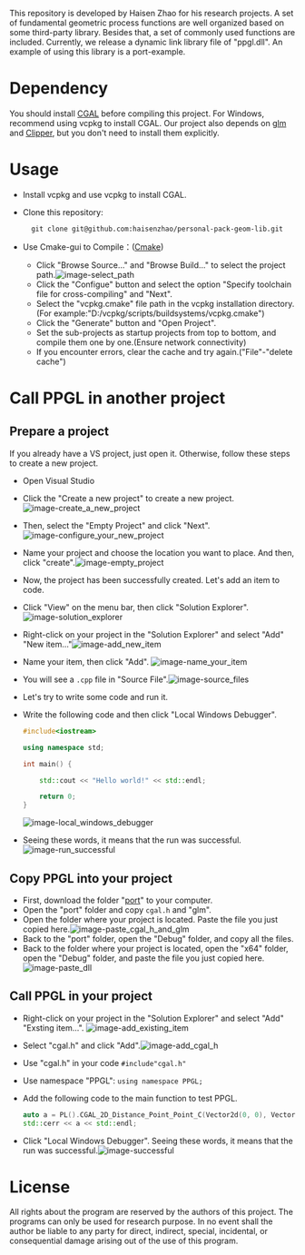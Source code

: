 This repository is developed by Haisen Zhao for his research projects. A set of fundamental geometric process functions are well organized based on some third-party library. 
Besides that, a set of commonly used functions are included. Currently, we release a dynamic link library file of "ppgl.dll". An example of using this library is a port-example. 

# Dependency

You should install [CGAL](https://github.com/CGAL/cgal) before compiling this project. For Windows, recommend using vcpkg to install CGAL. 
Our project also depends on [glm](https://github.com/g-truc/glm.git) and [Clipper](http://www.angusj.com/delphi/clipper.php), but you don't need to install them explicitly.

# Usage

- Install vcpkg and use vcpkg to install CGAL.

- Clone this repository:

        git clone git@github.com:haisenzhao/personal-pack-geom-lib.git

- Use Cmake-gui to Compile：([Cmake](https://cmake.org))

    - Click "Browse Source..." and "Browse Build..." to select the project path.![image-select_path](images\image-select_path.png)
    - Click the "Configue" button and select the option "Specify toolchain file for cross-compiling" and "Next".
    - Select the "vcpkg.cmake" file path in the vcpkg installation directory.(For example:"D:/vcpkg/scripts/buildsystems/vcpkg.cmake")
    - Click the "Generate" button and "Open Project".
    - Set the sub-projects as startup projects from top to bottom, and compile them one by one.(Ensure network connectivity)
    - If you encounter errors, clear the cache and try again.("File"-"delete cache")
    

# Call PPGL in another project

## Prepare a project

If you already have a VS project, just open it. Otherwise, follow these steps to create a new project.

- Open Visual Studio

- Click the "Create a new project" to create a new project.![image-create_a_new_project](images/image-create_a_new_project.png)

- Then, select the "Empty Project" and click "Next".![image-configure_your_new_project](images\image-configure_your_new_project.png)

- Name your project and choose the location you want to place. And then, click "create".![image-empty_project](images\image-empty_project.png)

- Now, the project has been successfully created. Let's add an item to code.

- Click "View" on the menu bar, then click "Solution Explorer".![image-solution_explorer](images\image-solution_explorer.png)

- Right-click on your project in the "Solution Explorer" and select "Add" "New item..."![image-add_new_item](images\image-add_new_item.png)

- Name your item, then click "Add". ![image-name_your_item](images\image-name_your_item.png)

- You will see a `.cpp` file in "Source File".![image-source_files](images\image-source_files.png)

- Let's try to write some code and run it.

- Write the following code and then click "Local Windows Debugger".

  ```cpp
  #include<iostream>
  
  using namespace std;
  
  int main() {
  
      std::cout << "Hello world!" << std::endl;
  
      return 0;
  }
  ```

  ![image-local_windows_debugger](images\image-local_windows_debugger.png)

- Seeing these words, it means that the run was successful.![image-run_successful](images\image-run_successful.png)

## Copy PPGL into your project

- First, download the folder "[port](https://github.com/haisenzhao/personal-pack-geom-lib/tree/master/port)" to your computer.
- Open the "port" folder and copy `cgal.h` and "glm".
- Open the folder where your project is located. Paste the file you just copied here.![image-paste_cgal_h_and_glm](images\image-paste_cgal_h_and_glm.png)
- Back to the "port" folder, open the "Debug" folder, and copy all the files.
- Back to the folder where your project is located, open the "x64" folder, open the "Debug" folder, and paste the file you just copied here.![image-paste_dll](images\image-paste_dll.png)

## Call PPGL in your project

- Right-click on your project in the "Solution Explorer" and select "Add" "Exsting item...". ![image-add_existing_item](images\image-add_existing_item.png)

- Select "cgal.h" and click "Add".![image-add_cgal_h](images\image-add_cgal_h.png)

- Use "cgal.h" in your code `#include"cgal.h"`

- Use namespace "PPGL": `using namespace PPGL;`

- Add the following code to the main function to test PPGL.


  ```cpp
  auto a = PL().CGAL_2D_Distance_Point_Point_C(Vector2d(0, 0), Vector2d(1, 1));
  std::cerr << a << std::endl;
  ```
- Click "Local Windows Debugger". Seeing these words, it means that the run was successful.![image-successful](images\image-successful.png)



# License

All rights about the program are reserved by the authors of this project. The programs can only be used for research purpose. In no event shall the author be liable to any party for direct, indirect, special, incidental, or consequential damage arising out of the use of this program.
